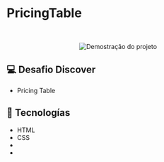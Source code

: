 # PricingTable
 ﻿<p align="center">
<img src="Pricing Table • Desafio Discover (Community).png" alt="Demostração do projeto" whith="100%"/>
</p>

## 💻 Desafio Discover
 - Pricing Table
 

## 🚀 Tecnologías 
- HTML
- CSS
- 
- 
